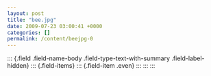 ```yaml
---
layout: post
title: "bee.jpg"
date: 2009-07-23 03:00:41 +0000
categories: []
permalink: /content/beejpg-0
---
```

::: {.field .field-name-body .field-type-text-with-summary .field-label-hidden}
::: {.field-items}
::: {.field-item .even}
:::
:::
:::

